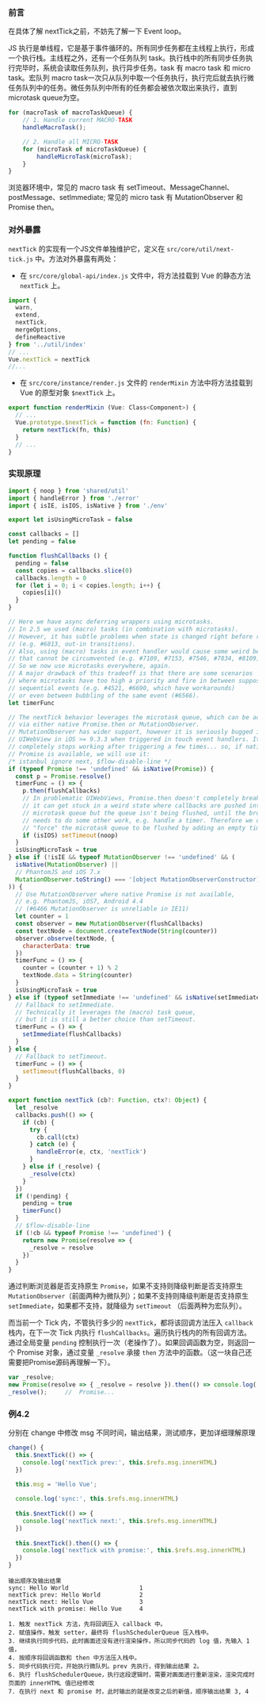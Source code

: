 ### 前言
在具体了解 nextTick之前，不妨先了解一下 Event loop。

JS 执行是单线程，它是基于事件循环的。所有同步任务都在主线程上执行，形成一个执行栈。主线程之外，还有一个任务队列 task。执行栈中的所有同步任务执行完毕时，系统会读取任务队列，执行异步任务。task 有 macro task 和 micro task。宏队列 macro task一次只从队列中取一个任务执行，执行完后就去执行微任务队列中的任务。微任务队列中所有的任务都会被依次取出来执行，直到microtask queue为空。

```javascript
for (macroTask of macroTaskQueue) {
    // 1. Handle current MACRO-TASK
    handleMacroTask();

    // 2. Handle all MICRO-TASK
    for (microTask of microTaskQueue) {
        handleMicroTask(microTask);
    }
}
```

浏览器环境中，常见的 macro task 有 setTimeout、MessageChannel、postMessage、setImmediate; 常见的 micro task 有 MutationObserver 和 Promise then。

### 对外暴露
`nextTick` 的实现有一个JS文件单独维护它，定义在 `src/core/util/next-tick.js` 中。方法对外暴露有两处：

+ 在 `src/core/global-api/index.js` 文件中，将方法挂载到 Vue 的静态方法 `nextTick` 上。
```javascript
import {
  warn,
  extend,
  nextTick,
  mergeOptions,
  defineReactive
} from '../util/index'
// ...
Vue.nextTick = nextTick
//...
```
+ 在 `src/core/instance/render.js` 文件的 `renderMixin` 方法中将方法挂载到 Vue 的原型对象 `$nextTick` 上。
```javascript
export function renderMixin (Vue: Class<Component>) {
  // ...
  Vue.prototype.$nextTick = function (fn: Function) {
    return nextTick(fn, this)
  }
  // ...
}
```

### 实现原理
```javascript
import { noop } from 'shared/util'
import { handleError } from './error'
import { isIE, isIOS, isNative } from './env'

export let isUsingMicroTask = false

const callbacks = []
let pending = false

function flushCallbacks () {
  pending = false
  const copies = callbacks.slice(0)
  callbacks.length = 0
  for (let i = 0; i < copies.length; i++) {
    copies[i]()
  }
}

// Here we have async deferring wrappers using microtasks.
// In 2.5 we used (macro) tasks (in combination with microtasks).
// However, it has subtle problems when state is changed right before repaint
// (e.g. #6813, out-in transitions).
// Also, using (macro) tasks in event handler would cause some weird behaviors
// that cannot be circumvented (e.g. #7109, #7153, #7546, #7834, #8109).
// So we now use microtasks everywhere, again.
// A major drawback of this tradeoff is that there are some scenarios
// where microtasks have too high a priority and fire in between supposedly
// sequential events (e.g. #4521, #6690, which have workarounds)
// or even between bubbling of the same event (#6566).
let timerFunc

// The nextTick behavior leverages the microtask queue, which can be accessed
// via either native Promise.then or MutationObserver.
// MutationObserver has wider support, however it is seriously bugged in
// UIWebView in iOS >= 9.3.3 when triggered in touch event handlers. It
// completely stops working after triggering a few times... so, if native
// Promise is available, we will use it:
/* istanbul ignore next, $flow-disable-line */
if (typeof Promise !== 'undefined' && isNative(Promise)) {
  const p = Promise.resolve()
  timerFunc = () => {
    p.then(flushCallbacks)
    // In problematic UIWebViews, Promise.then doesn't completely break, but
    // it can get stuck in a weird state where callbacks are pushed into the
    // microtask queue but the queue isn't being flushed, until the browser
    // needs to do some other work, e.g. handle a timer. Therefore we can
    // "force" the microtask queue to be flushed by adding an empty timer.
    if (isIOS) setTimeout(noop)
  }
  isUsingMicroTask = true
} else if (!isIE && typeof MutationObserver !== 'undefined' && (
  isNative(MutationObserver) ||
  // PhantomJS and iOS 7.x
  MutationObserver.toString() === '[object MutationObserverConstructor]'
)) {
  // Use MutationObserver where native Promise is not available,
  // e.g. PhantomJS, iOS7, Android 4.4
  // (#6466 MutationObserver is unreliable in IE11)
  let counter = 1
  const observer = new MutationObserver(flushCallbacks)
  const textNode = document.createTextNode(String(counter))
  observer.observe(textNode, {
    characterData: true
  })
  timerFunc = () => {
    counter = (counter + 1) % 2
    textNode.data = String(counter)
  }
  isUsingMicroTask = true
} else if (typeof setImmediate !== 'undefined' && isNative(setImmediate)) {
  // Fallback to setImmediate.
  // Technically it leverages the (macro) task queue,
  // but it is still a better choice than setTimeout.
  timerFunc = () => {
    setImmediate(flushCallbacks)
  }
} else {
  // Fallback to setTimeout.
  timerFunc = () => {
    setTimeout(flushCallbacks, 0)
  }
}

export function nextTick (cb?: Function, ctx?: Object) {
  let _resolve
  callbacks.push(() => {
    if (cb) {
      try {
        cb.call(ctx)
      } catch (e) {
        handleError(e, ctx, 'nextTick')
      }
    } else if (_resolve) {
      _resolve(ctx)
    }
  })
  if (!pending) {
    pending = true
    timerFunc()
  }
  // $flow-disable-line
  if (!cb && typeof Promise !== 'undefined') {
    return new Promise(resolve => {
      _resolve = resolve
    })
  }
}
```

通过判断浏览器是否支持原生 `Promise`，如果不支持则降级判断是否支持原生 `MutationObserver`（前面两种为微队列）；如果不支持则降级判断是否支持原生 `setImmediate`，如果都不支持，就降级为 `setTimeout` （后面两种为宏队列）。

而当前一个 Tick 内，不管执行多少的 `nextTick`，都将该回调方法压入 `callback` 栈内，在下一次 Tick 内执行 `flushCallbacks`。遍历执行栈内的所有回调方法。通过全局变量 `pending` 控制执行一次（老操作了）。如果回调函数为空，则返回一个 Promise 对象，通过变量 `_resolve` 承接 `then` 方法中的函数。（这一块自己还需要把Promise源码再理解一下）。

```javascript
var _resolve;
new Promise(resolve => { _resolve = resolve }).then(() => console.log('Promise...'))
_resolve();     //  Promise...
```

### 例4.2
分别在 change 中修改 msg 不同时间，输出结果，测试顺序，更加详细理解原理
```javascript
change() {
  this.$nextTick(() => {
    console.log('nextTick prev:', this.$refs.msg.innerHTML)
  })

  this.msg = 'Hello Vue';
  
  console.log('sync:', this.$refs.msg.innerHTML)
  
  this.$nextTick(() => {
    console.log('nextTick next:', this.$refs.msg.innerHTML)
  })
  
  this.$nextTick().then(() => {
    console.log('nextTick with promise:', this.$refs.msg.innerHTML)
  })
}
```

```
输出顺序及输出结果
sync: Hello World                    1
nextTick prev: Hello World           2
nextTick next: Hello Vue             3
nextTick with promise: Hello Vue     4

1. 触发 nextTick 方法，先将回调压入 callback 中。
2. 赋值操作，触发 setter，最终将 flushSchedulerQueue 压入栈中。
3. 继续执行同步代码，此时画面还没有进行渲染操作，所以同步代码的 log 值，先输入 1 值，
4. 按顺序将回调函数和 then 中方法压入栈中。
5. 同步代码执行完，开始执行微队列。prev 先执行，得到输出结果 2。
6. 执行 flushSchedulerQueue，执行这段逻辑时，需要对画面进行重新渲染，渲染完成时页面的 innerHTML 值已经修改
7. 在执行 next 和 promise 时，此时输出的就是改变之后的新值，顺序输出结果 3, 4
```


